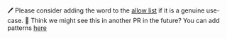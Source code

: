 <!-- Allows custom additions to PR comment -- Supports markdown -->
:pen: Please consider adding the word to the [allow list](allow.txt) if it is a genuine use-case. 
:thinking: Think we might see this in another PR in the future? You can add patterns [here](allow.txt)